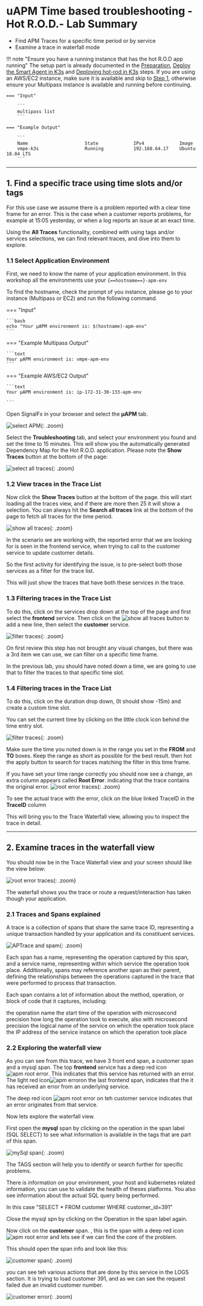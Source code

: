 # uAPM Time based troubleshooting - Hot R.O.D.- Lab Summary

* Find APM Traces for a specific time period or by service
* Examine a trace in waterfall mode

!!! note "Ensure you have a running instance that has the hot R.O.D app running"
    The setup part is already documented in the [Preparation](../../smartagent/prep/), [Deploy the Smart Agent in K3s](../../smartagent/k3s/) and [Deploying hot-rod in K3s](../../apm/hotrod/) steps. If you are using an AWS/EC2 instance, make sure it is available and skip to [Step 1](../../apm/hotrod/#1-find-a-specific-trace-using-time-slots-andor-tags), otherwise ensure your Multipass instance is available and running before continuing.

    === "Input"

        ```
        multipass list
        ```

    === "Example Output"

        ```
        Name                     State             IPv4             Image
        vmpe-k3s                 Running           192.168.64.17    Ubuntu 18.04 LTS
        ```

---

## 1. Find a specific trace using time slots and/or tags

For this use case  we assume there is a problem reported with a clear time frame for an error.
This is the case when a customer reports problems, for example at 15:05 yesterday, or when a log reports an issue at an exact time.

Using the **All Traces** functionality, combined with using tags and/or services selections, we can find relevant traces, and dive into them to explore.

### 1.1 Select Application Environment

First, we need to know the name of your application environment.
In this workshop all the environments use your `{==hostname==}-apm-env`

To find the hostname, check the prompt of you instance, please go to your
instance (Multipass or EC2) and run the following command.

=== "Input"

    ```bash
    echo "Your µAPM environment is: $(hostname)-apm-env"
    ```

=== "Example Multipass Output"

    ```text
    Your µAPM environment is: vmpe-apm-env
    ```

=== "Example AWS/EC2 Output"

    ```text
    Your µAPM environment is: ip-172-31-30-133-apm-env

    ```

Open SignalFx in your browser and select the **µAPM** tab.

![select APM](../images/apm/select-apm.png){: .zoom}

Select the **Troubleshooting** tab, and select your environment you found and set the time to 15 minutes. This will show you the automatically generated Dependency Map for the Hot R.O.D. application.
Please note the **Show Traces** button at the bottom of the page:

![select all traces](../images/apm/hotrod-show-traces.png){: .zoom}

### 1.2 View traces in the Trace List

Now click  the **Show Traces** button at the bottom of the page.
this will start loading all the traces view, and if there are more then 25 it  will show a selection.
You can always hit the **Search all traces** link at the bottom of the page to fetch all traces for the time period.

![show all traces](../images/apm/hotrod-list-of-traces.png){: .zoom}

In the scenario we are working with, the reported error that we are looking for is seen in the frontend service, when trying to call to the customer service to update customer details.

So the first activity for identifying the issue, is to pre-select both those services as a filter for the trace list.

This will just show the traces that have both these services in the trace.

### 1.3 Filtering traces in the Trace List

To do this, click on the services drop down at the top of the page and first select the **frontend** service. Then click on the ![show all traces](../images/apm/apm-add-rowbutton.png) button to add a new line, then select the **customer** service.

![filter traces](../images/apm/hotrod-select-service.png){: .zoom}

On first review this step has not brought any visual changes, but there was a 3rd item we can use, we can filter on a specific time frame.

In the previous lab, you should have noted down a time, we are going to use that to filter the traces to that specific time slot.

### 1.4 Filtering traces in the Trace List

To do this, click on the duration drop down, (It should show -15m) and create a custom time slot.

You can set the current time by clicking on the little clock icon behind the time entry slot.

![filter traces](../images/apm/hotrod-custom-time-slot.png){: .zoom}

Make sure the time you noted down is in the range you set in the **FROM** and **TO** boxes. Keep the range as short as possible for the best result.
then hot the apply button to search for traces matching the filter in this time frame.

If you have set your time range correctly you should now see a change, an extra column appears called **Root Error**. indicating that the trace contains the original error.
![root error traces](../images/apm/hotrod-root-errors.png){: .zoom}

To see the actual trace with the error, click on the blue linked TraceID in the **TraceID** column

This will bring you to the Trace Waterfall view, allowing you to inspect the trace in detail.

---

## 2. Examine traces in the waterfall view

You should now be in the Trace Waterfall view and your screen should like the view below:

![root error traces](../images/apm/hotrod-waterfall-closed.png){: .zoom}

The waterfall shows you the trace or route a request/interaction has taken though your application.

### 2.1 Traces and Spans explained

A trace is a collection of spans that share the same trace ID, representing a unique transaction handled by your application and its constituent services.

![APTrace and spam](../images/apm/µAPM-trace-spans.png){: .zoom}

Each span has a name, representing the operation captured by this span, and a service name, representing within which service the operation took place. Additionally, spans may reference another span as their parent, defining the relationships between the operations captured in the trace that were performed to process that transaction.

Each span contains a lot of information about the method, operation, or block of code that it captures, including:

the operation name
the start time of the operation with microsecond precision
how long the operation took to execute, also with microsecond precision
the logical name of the service on which the operation took place
the IP address of the service instance on which the operation took place

### 2.2 Exploring the waterfall view

As you can see from this trace, we have 3 front end span, a customer span and a mysql span.
The top **frontend** service has a deep red icon ![apm root error](../images/apm/apm-root-error-code.png). This indicates that this service has returned with an error.
The light red icon![apm error](../images/apm/apm-error-code.png)on the last frontend span, indicates  that the  it has received an error from an underlying service.

The deep red icon ![apm root error](../images/apm/apm-root-error-code.png) on teh customer  service indicates that an error originates from that service.

Now lets explore the waterfall view.

First open the **mysql** span by clicking on the operation in the span label (SQL SELECT) to see what information is available in the tags that are part of this span.

![mySql span](../images/apm/hotrod-span-1.png){: .zoom}

The TAGS section will help you to identify or search further for specific problems.

There is information on your environment, your host and kubernetes related information, you can use to validate the health of theses platforms.
You also see information about the actual SQL query being performed.

In this case "SELECT * FROM customer WHERE customer_id=391"

Close the mysql spn by clicking on the Operation in the span label again.

Now click on the **customer** span. , this is the span with a deep red icon ![apm root error](../images/apm/apm-root-error-code.png) and lets see if we can find the core of the problem.

This should open the span info and look like this:

![customer span](../images/apm/hotrod-span-2.png){: .zoom}

you can see teh various actions that are done by this service in the LOGS section.
It is trying to load customer 391, and as we can see the request failed due an invalid customer number.

![customer error](../images/apm/hotrod-error.png){: .zoom}
